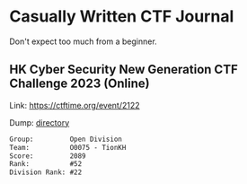# Casually Written CTF Journal

Don't expect too much from a beginner.

## HK Cyber Security New Generation CTF Challenge 2023 (Online)

Link: <https://ctftime.org/event/2122>

Dump: [directory](hkctf2023/)

```txt
Group:         Open Division
Team:          O0075 - TionKH
Score:         2089
Rank:          #52
Division Rank: #22
```
